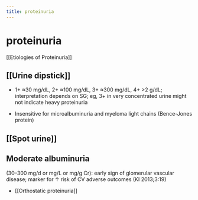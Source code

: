 ```yaml
---
title: proteinuria
---
```

# proteinuria

[[Etiologies of Proteinuria]]

## [[Urine dipstick]]

* 1+ ≈30 mg/dL, 2+ ≈100 mg/dL, 3+ ≈300 mg/dL, 4+ >2 g/dL; interpretation depends on SG; eg, 3+ in very concentrated urine might not indicate heavy proteinuria

* Insensitive for microalbuminuria and myeloma light chains (Bence-Jones protein)

## [[Spot urine]]
## Moderate albuminuria
(30–300 mg/d or mg/L or mg/g Cr): early sign of glomerular vascular disease; marker for ↑ risk of CV adverse outcomes (KI 2013;3:19)

* [[Orthostatic proteinuria]]
